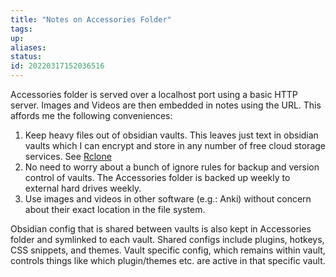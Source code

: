 ```yaml
---
title: "Notes on Accessories Folder"
tags:
up:
aliases:
status:
id: 20220317152036516
---
```




Accessories folder is served over a localhost port using a basic HTTP server. Images and Videos are then embedded in notes using the URL.
This affords me the following conveniences:

1. Keep heavy files out of obsidian vaults. This leaves just text in obsidian vaults which I can encrypt and store in any number of free cloud storage services. See [Rclone](/posts/rclone)
2. No need to worry about a bunch of ignore rules for backup and version control of vaults. The Accessories folder is backed up weekly to external hard drives weekly.
3. Use images and videos in other software (e.g.: Anki) without concern about their exact location in the file system.

Obsidian config that is shared between vaults is also kept in Accessories folder and symlinked to each vault. Shared configs include plugins, hotkeys, CSS snippets, and themes. Vault specific config, which remains within vault, controls things like which plugin/themes etc. are active in that specific vault.
